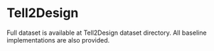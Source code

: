 # Tell2Design
Full dataset is available at Tell2Design dataset directory.
All baseline implementations are also provided.
